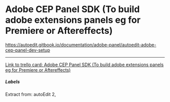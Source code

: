 # Adobe CEP Panel SDK (To build adobe extensions panels eg for Premiere or Aftereffects)

https://autoedit.gitbook.io/documentation/adobe-panel/autoedit-adobe-cep-panel-dev-setup

---

[Link to trello card: Adobe CEP Panel SDK (To build adobe extensions panels eg for Premiere or Aftereffects)](https://trello.com/c/3chTShQZ)

##### Labels

Extract from: autoEdit 2, 